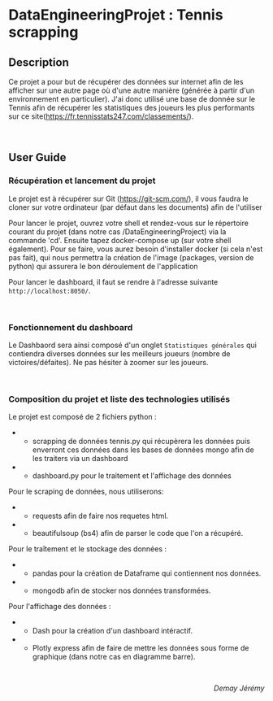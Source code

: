# **DataEngineeringProjet : Tennis scrapping**

## **Description**

Ce projet a pour but de récupérer des données sur internet afin de les afficher sur une autre page où d'une autre manière (générée à partir d'un environnement en particulier). J'ai donc utilisé une base de donnée sur le Tennis afin de récupérer les statistiques des joueurs les plus performants sur ce site(https://fr.tennisstats247.com/classements/).

<br>

## **User Guide**

### **Récupération et lancement du projet**

Le projet est à récupérer sur Git (https://git-scm.com/), il vous faudra le cloner sur votre ordinateur (par défaut dans les documents) afin de l'utiliser

Pour lancer le projet, ouvrez votre shell et rendez-vous sur le répertoire courant du projet (dans notre cas /DataEngineeringProject) via la commande 'cd'. Ensuite tapez docker-compose up (sur votre shell également). 
Pour se faire, vous aurez besoin d'installer docker (si cela n'est pas fait), qui nous permettra la création de l'image (packages, version de python) qui assurera le bon déroulement de l'application

Pour lancer le dashboard, il faut se rendre à l'adresse suivante `http://localhost:8050/`. 

<br>

### **Fonctionnement du dashboard**

Le Dashbaord sera ainsi composé d'un onglet `Statistiques générales` qui contiendra diverses données sur les meilleurs joueurs (nombre de victoires/défaites). Ne pas hésiter à zoomer sur les joueurs.

<br>

### **Composition du projet et liste des technologies utilisés**

Le projet est composé de 2 fichiers python :
* - scrapping de données tennis.py qui récupèrera les données puis enverront ces données dans les bases de données mongo afin de les traiters via un dashboard
* - dashboard.py pour le traitement et l'affichage des données

Pour le scraping de données, nous utiliserons:
* - requests afin de faire nos requetes html.
* - beautifulsoup (bs4) afin de parser le code que l'on a récupéré.

Pour le traîtement et le stockage des données :
* - pandas pour la création de Dataframe qui contiennent nos données.
* - mongodb afin de stocker nos données transformées.
  
Pour l'affichage des données :
* - Dash pour la création d'un dashboard intéractif.
* - Plotly express afin de faire de mettre les données sous forme de graphique (dans notre cas en diagramme barre).

 
<br>

*<div style="text-align: right"> Demay Jérémy</div>*


<br>
 
